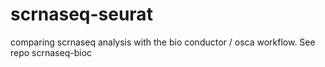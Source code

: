 # scrnaseq-seurat
comparing scrnaseq analysis with the bio conductor / osca workflow. See repo scrnaseq-bioc
